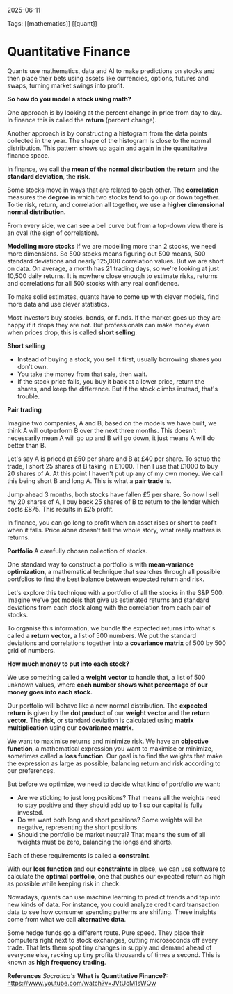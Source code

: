 2025-06-11 

Tags: [[mathematics]] [[quant]]

# **Quantitative Finance**

Quants use mathematics, data and AI to make predictions on stocks and then place their bets using assets like currencies, options, futures and swaps, turning market swings into profit.

**So how do you model a stock using math?**

One approach is by looking at the percent change in price from day to day. In finance this is called the **return** (percent change). 

Another approach is by constructing a histogram from the data points collected in the year. The shape of the histogram is close to the normal distribution. This pattern shows up again and again in the quantitative finance space. 

In finance, we call the **mean of the normal distribution** the **return** and the **standard deviation**, the **risk**.

Some stocks move in ways that are related to each other. The **correlation** measures the **degree** in which two stocks tend to go up or down together. To tie risk, return, and correlation all together, we use a **higher dimensional normal distribution.**

From every side, we can see a bell curve but from a top-down view there is an oval (the sign of correlation).

**Modelling more stocks**
If we are modelling more than 2 stocks, we need more dimensions. So 500 stocks means figuring out 500 means, 500 standard deviations and nearly 125,000 correlation values. But we are short on data. On average, a month has 21 trading days, so we're looking at just 10,500 daily returns. It is nowhere close enough to estimate risks, returns and correlations for all 500 stocks with any real confidence. 

To make solid estimates, quants have to come up with clever models, find more data and use clever statistics. 

Most investors buy stocks, bonds, or funds. If the market goes up they are happy if it drops they are not. But professionals can make money even when prices drop, this is called **short selling**.

**Short selling**
- Instead of buying a stock, you sell it first, usually borrowing shares you don't own.
- You take the money from that sale, then wait.
- If the stock price falls, you buy it back at a lower price, return the shares, and keep the difference. But if the stock climbs instead, that's trouble.

**Pair trading**

Imagine two companies, A and B, based on the models we have built, we think A will outperform B over the next three months. This doesn't necessarily mean A will go up and B will go down, it just means A will do better than B. 

Let's say A is priced at £50 per share and B at £40 per share. To setup the trade, I short 25 shares of B taking in £1000. Then I use that £1000 to buy 20 shares of A. At this point I haven't put up any of my own money. We call this being short B and long A. This is what a **pair trade** is.

Jump ahead 3 months, both stocks have fallen £5 per share. So now I sell my 20 shares of A, I buy back 25 shares of B to return to the lender which costs £875. This results in £25 profit.

In finance, you can go long to profit when an asset rises or short to profit when it falls.
Price alone doesn't tell the whole story, what really matters is returns.

**Portfolio**
A carefully chosen collection of stocks.

One standard way to construct a portfolio is with **mean-variance optimization**, a mathematical technique that searches through all possible portfolios to find the best balance between expected return and risk. 

Let's explore this technique with a portfolio of all the stocks in the S&P 500.
Imagine we've got models that give us estimated returns and standard deviations from each stock along with the correlation from each pair of stocks. 

To organise this information, we bundle the expected returns into what's called a **return vector**, a list of 500 numbers. We put the standard deviations and correlations together into a **covariance matrix** of 500 by 500 grid of numbers. 

**How much money to put into each stock?**

We use something called a **weight vector** to handle that, a list of 500 unknown values, where **each number shows what percentage of our money goes into each stock.**

Our portfolio will behave like a new normal distribution. The **expected return** is given by the **dot product** of our **weight vector** and the **return vector.** The **risk**, or standard deviation is calculated using **matrix multiplication** using our **covariance matrix**.

We want to maximise returns and minimize risk. We have an **objective function**, a mathematical expression you want to maximise or minimize, sometimes called a **loss function**. Our goal is to find the weights that make the expression as large as possible, balancing return and risk according to our preferences.

But before we optimize, we need to decide what kind of portfolio we want:
- Are we sticking to just long positions?
	That means all the weights need to stay positive and they should add up to 1 so our capital is fully invested.
- Do we want both long and short positions?
	Some weights will be negative, representing the short positions.
- Should the portfolio be market neutral?
	That means the sum of all weights must be zero, balancing the longs and shorts.

Each of these requirements is called a **constraint**.

With our **loss function** and our **constraints** in place, we can use software to calculate the **optimal portfolio**, one that pushes our expected return as high as possible while keeping risk in check.

Nowadays, quants can use machine learning to predict trends and tap into new kinds of data. For instance, you could analyze credit card transaction data to see how consumer spending patterns are shifting. These insights come from what we call **alternative data**.

Some hedge funds go a different route. Pure speed. They place their computers right next to stock exchanges, cutting microseconds off every trade. That lets them spot tiny changes in supply and demand ahead of everyone else, racking up tiny profits thousands of times a second. This is known as **high frequency trading**.

**References**
*Socratica's*
**What is Quantitative Finance?:** https://www.youtube.com/watch?v=JVtUcM1sWQw